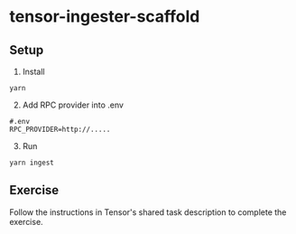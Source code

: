 # tensor-ingester-scaffold

## Setup

1. Install
```
yarn
```

2. Add RPC provider into .env
```
#.env
RPC_PROVIDER=http://.....
```

3. Run
```
yarn ingest
```

## Exercise

Follow the instructions in Tensor's shared task description to complete the exercise.
